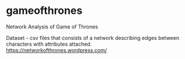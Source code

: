 # gameofthrones
Network Analysis of Game of Thrones

Dataset - csv files that consists of a network describing edges between characters with attributes attached. 
https://networkofthrones.wordpress.com/ 
        
